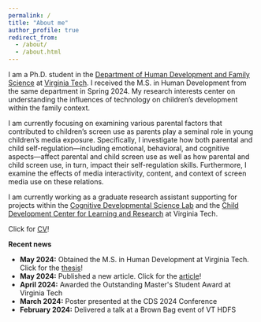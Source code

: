 ```yaml
---
permalink: /
title: "About me"
author_profile: true
redirect_from: 
  - /about/
  - /about.html
---
```


I am a Ph.D. student in the [Department of Human Development and Family Science](https://hdfs.vt.edu) at [Virginia Tech](https://www.vt.edu). I received the M.S. in Human Development from the same department in Spring 2024. My research interests center on understanding the influences of technology on children’s development within the family context.

I am currently focusing on examining various parental factors that contributed to children’s screen use as parents play a seminal role in young children’s media exposure. Specifically, I investigate how both parental and child self-regulation—including emotional, behavioral, and cognitive aspects—affect parental and child screen use as well as how parental and child screen use, in turn, impact their self-regulation skills. Furthermore, I examine the effects of media interactivity, content, and context of screen media use on these relations.

I am currently working as a graduate research assistant supporting for projects within the [Cognitive Developmental Science Lab](https://kchoi.org/) and the [Child Development Center for Learning and Research](https://cdclr.hdfs.vt.edu/research/) at Virginia Tech.

Click for [CV](https://mahmutgurdal.github.io/files/GurdalCV.pdf)!

**Recent news**
* **May 2024:** Obtained the M.S. in Human Development at Virginia Tech. Click for the [thesis](https://hdl.handle.net/10919/119120)!
* **May 2024:** Published a new article. Click for the [article](https://doi.org/10.37870/joqie.v14i23.430)!
* **April 2024:** Awarded the Outstanding Master's Student Award at Virginia Tech
* **March 2024:** Poster presented at the CDS 2024 Conference
* **February 2024:** Delivered a talk at a Brown Bag event of VT HDFS
